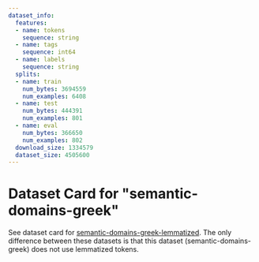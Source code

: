 ```yaml
---
dataset_info:
  features:
  - name: tokens
    sequence: string
  - name: tags
    sequence: int64
  - name: labels
    sequence: string
  splits:
  - name: train
    num_bytes: 3694559
    num_examples: 6408
  - name: test
    num_bytes: 444391
    num_examples: 801
  - name: eval
    num_bytes: 366650
    num_examples: 802
  download_size: 1334579
  dataset_size: 4505600
---
```

# Dataset Card for "semantic-domains-greek"

See dataset card for [semantic-domains-greek-lemmatized](https://huggingface.co/datasets/ryderwishart/semantic-domains-greek-lemmatized). The only difference between these datasets is that this dataset (semantic-domains-greek) does not use lemmatized tokens.